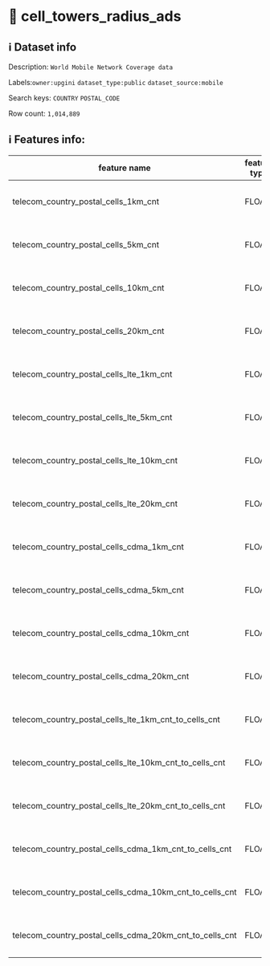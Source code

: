 # 📖 cell_towers_radius_ads 
## ℹ️ Dataset info 
Description: `World Mobile Network Coverage data` 

Labels:`owner:upgini`   `dataset_type:public`   `dataset_source:mobile`   

Search keys: `COUNTRY` `POSTAL_CODE` 

Row count: `1,014,889` 

## ℹ️ Features info:
|feature name|feature type|descrition|
|---|---|---|
|telecom_country_postal_cells_1km_cnt|FLOAT|Number of cells in 1 km radius|
|telecom_country_postal_cells_5km_cnt|FLOAT|Number of cells in 5 km radius|
|telecom_country_postal_cells_10km_cnt|FLOAT|Number of cells in 10 km radius|
|telecom_country_postal_cells_20km_cnt|FLOAT|Number of cells in 20 km radius|
|telecom_country_postal_cells_lte_1km_cnt|FLOAT|Number of LTE cells in 1 km radius|
|telecom_country_postal_cells_lte_5km_cnt|FLOAT|Number of LTE cells in 5 km radius|
|telecom_country_postal_cells_lte_10km_cnt|FLOAT|Number of LTE cells in 10 km radius|
|telecom_country_postal_cells_lte_20km_cnt|FLOAT|Number of LTE cells in 20 km radius|
|telecom_country_postal_cells_cdma_1km_cnt|FLOAT|Number of CDMA cells in 1 km radius|
|telecom_country_postal_cells_cdma_5km_cnt|FLOAT|Number of CDMA cells in 5 km radius|
|telecom_country_postal_cells_cdma_10km_cnt|FLOAT|Number of CDMA cells in 10 km radius|
|telecom_country_postal_cells_cdma_20km_cnt|FLOAT|Number of CDMA cells in 20 km radius|
|telecom_country_postal_cells_lte_1km_cnt_to_cells_cnt|FLOAT|Percent of LTE cells in 1 km radius|
|telecom_country_postal_cells_lte_10km_cnt_to_cells_cnt|FLOAT|Percent of LTE cells in 10 km radius|
|telecom_country_postal_cells_lte_20km_cnt_to_cells_cnt|FLOAT|Percent of LTE cells in 20 km radius|
|telecom_country_postal_cells_cdma_1km_cnt_to_cells_cnt|FLOAT|Percent of CDMA cells in 1 km radius|
|telecom_country_postal_cells_cdma_10km_cnt_to_cells_cnt|FLOAT|Percent of CDMA cells in 10 km radius|
|telecom_country_postal_cells_cdma_20km_cnt_to_cells_cnt|FLOAT|Percent of CDMA cells in 20 km radius|

